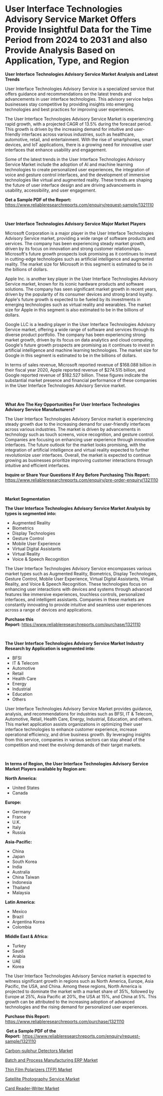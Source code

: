 <p><h1>User Interface Technologies Advisory Service Market Offers Provide Insightful Data for the Time Period from 2024 to 2031 and also Provide Analysis Based on Application, Type, and Region</h1></p><p><strong>User Interface Technologies Advisory Service Market Analysis and Latest Trends</strong></p>
<p><p>User Interface Technologies Advisory Service is a specialized service that offers guidance and recommendations on the latest trends and advancements in user interface technologies. This advisory service helps businesses stay competitive by providing insights into emerging technologies and best practices for improving user experiences.</p><p>The User Interface Technologies Advisory Service Market is experiencing rapid growth, with a projected CAGR of 13.5% during the forecast period. This growth is driven by the increasing demand for intuitive and user-friendly interfaces across various industries, such as healthcare, automotive, retail, and entertainment. With the rise of smartphones, smart devices, and IoT applications, there is a growing need for innovative user interfaces that enhance usability and engagement.</p><p>Some of the latest trends in the User Interface Technologies Advisory Service Market include the adoption of AI and machine learning technologies to create personalized user experiences, the integration of voice and gesture control interfaces, and the development of immersive technologies like virtual and augmented reality. These trends are shaping the future of user interface design and are driving advancements in usability, accessibility, and user engagement.</p></p>
<p><strong>Get a Sample PDF of the Report:&nbsp;</strong> <a href="https://www.reliableresearchreports.com/enquiry/request-sample/1321110">https://www.reliableresearchreports.com/enquiry/request-sample/1321110</a></p>
<p>&nbsp;</p>
<p><strong>User Interface Technologies Advisory Service Major Market Players</strong></p>
<p><p>Microsoft Corporation is a major player in the User Interface Technologies Advisory Service market, providing a wide range of software products and services. The company has been experiencing steady market growth, driven by its focus on innovation and strong customer relationships. Microsoft's future growth prospects look promising as it continues to invest in cutting-edge technologies such as artificial intelligence and augmented reality. The market size for Microsoft in this segment is estimated to be in the billions of dollars.</p><p>Apple Inc. is another key player in the User Interface Technologies Advisory Service market, known for its iconic hardware products and software solutions. The company has seen significant market growth in recent years, driven by the popularity of its consumer devices and strong brand loyalty. Apple's future growth is expected to be fueled by its investments in emerging technologies such as virtual reality and wearables. The market size for Apple in this segment is also estimated to be in the billions of dollars.</p><p>Google LLC is a leading player in the User Interface Technologies Advisory Service market, offering a wide range of software and services through its diverse product portfolio. The company has been experiencing strong market growth, driven by its focus on data analytics and cloud computing. Google's future growth prospects are promising as it continues to invest in artificial intelligence and machine learning technologies. The market size for Google in this segment is estimated to be in the billions of dollars.</p><p>In terms of sales revenue, Microsoft reported revenue of $168.088 billion in their fiscal year 2020, Apple reported revenue of $274.515 billion, and Google reported revenue of $182.527 billion. These figures indicate the substantial market presence and financial performance of these companies in the User Interface Technologies Advisory Service market.</p></p>
<p>&nbsp;</p>
<p><strong>What Are The Key Opportunities For User Interface Technologies Advisory Service Manufacturers?</strong></p>
<p><p>The User Interface Technologies Advisory Service market is experiencing steady growth due to the increasing demand for user-friendly interfaces across various industries. The market is driven by advancements in technology such as touch screens, voice recognition, and gesture control. Companies are focusing on enhancing user experience through innovative interfaces. The future outlook for the market looks promising, with the integration of artificial intelligence and virtual reality expected to further revolutionize user interfaces. Overall, the market is expected to continue growing as businesses prioritize improving customer interactions through intuitive and efficient interfaces.</p></p>
<p><strong>Inquire or Share Your Questions If Any Before Purchasing This Report:</strong> <a href="https://www.reliableresearchreports.com/enquiry/pre-order-enquiry/1321110">https://www.reliableresearchreports.com/enquiry/pre-order-enquiry/1321110</a></p>
<p>&nbsp;</p>
<p><strong>Market Segmentation</strong></p>
<p><strong>The User Interface Technologies Advisory Service Market Analysis by types is segmented into:</strong></p>
<p><ul><li>Augmented Reality</li><li>Biometrics</li><li>Display Technologies</li><li>Gesture Control</li><li>Mobile User Experience</li><li>Virtual Digital Assistants</li><li>Virtual Reality</li><li>Voice & Speech Recognition</li></ul></p>
<p><p>The User Interface Technologies Advisory Service encompasses various market types such as Augmented Reality, Biometrics, Display Technologies, Gesture Control, Mobile User Experience, Virtual Digital Assistants, Virtual Reality, and Voice & Speech Recognition. These technologies focus on enhancing user interactions with devices and systems through advanced features like immersive experiences, touchless controls, personalized interfaces, and intelligent assistants. Companies in these markets are constantly innovating to provide intuitive and seamless user experiences across a range of devices and applications.</p></p>
<p><strong>Purchase this Report:&nbsp;</strong><a href="https://www.reliableresearchreports.com/purchase/1321110">https://www.reliableresearchreports.com/purchase/1321110</a></p>
<p>&nbsp;</p>
<p><strong>The User Interface Technologies Advisory Service Market Industry Research by Application is segmented into:</strong></p>
<p><ul><li>BFSI</li><li>IT & Telecom</li><li>Automotive</li><li>Retail</li><li>Health Care</li><li>Energy</li><li>Industrial</li><li>Education</li><li>Others</li></ul></p>
<p><p>User Interface Technologies Advisory Service Market provides guidance, analysis, and recommendations for industries such as BFSI, IT & Telecom, Automotive, Retail, Health Care, Energy, Industrial, Education, and others. This market application assists organizations in optimizing their user interface technologies to enhance customer experience, increase operational efficiency, and drive business growth. By leveraging insights from this service, companies in various sectors can stay ahead of the competition and meet the evolving demands of their target markets.</p></p>
<p>&nbsp;</p>
<p><strong>In terms of Region, the User Interface Technologies Advisory Service Market Players available by Region are:</strong></p>
<p>
    <p> <strong> North America: </strong>
        <ul>
            <li>United States</li>
            <li>Canada</li>
        </ul>
        </p> 
    <p> <strong> Europe: </strong>
        <ul>
            <li>Germany</li>
            <li>France</li>
            <li>U.K.</li>
            <li>Italy</li>
            <li>Russia</li>
        </ul>
        </p> 
    <p> <strong> Asia-Pacific: </strong>
        <ul>
            <li>China</li>
            <li>Japan</li>
            <li>South Korea</li>
            <li>India</li>
            <li>Australia</li>
            <li>China Taiwan</li>
            <li>Indonesia</li>
            <li>Thailand</li>
            <li>Malaysia</li>
        </ul>
        </p> 
    <p> <strong> Latin America: </strong>
        <ul>
            <li>Mexico</li>
            <li>Brazil</li>
            <li>Argentina Korea</li>
            <li>Colombia</li>
        </ul>
        </p> 
    <p> <strong> Middle East & Africa: </strong>
        <ul>
            <li>Turkey</li>
            <li>Saudi</li>
            <li>Arabia</li>
            <li>UAE</li>
            <li>Korea</li>
        </ul>
    </p>
    </p>
<p><p>The User Interface Technologies Advisory Service market is expected to witness significant growth in regions such as North America, Europe, Asia Pacific, the USA, and China. Among these regions, North America is projected to dominate the market with a market share of 35%, followed by Europe at 25%, Asia Pacific at 20%, the USA at 15%, and China at 5%. This growth can be attributed to the increasing adoption of advanced technologies and the rising demand for personalized user experiences.</p></p>
<p><strong>Purchase this Report: </strong><a href="https://www.reliableresearchreports.com/purchase/1321110">https://www.reliableresearchreports.com/purchase/1321110</a></p>
<p>&nbsp;<strong>Get a Sample PDF of the Report:&nbsp;&nbsp;</strong><a href="https://www.reliableresearchreports.com/enquiry/request-sample/1321110">https://www.reliableresearchreports.com/enquiry/request-sample/1321110</a></p>
<p><strong></strong></p>
<p><p><a href="https://nifty-kite-d51.notion.site/Carbon-sulphur-Detectors-Market-Size-Global-Industry-Overview-Market-Segmentation-and-Forecast-20-9fb078efe0294c5687c56600641b5e3c">Carbon-sulphur Detectors Market</a></p><p><a href="https://github.com/Alonsoolds3wq1d81czn8rbol/Market-Research-Report-List-1/blob/main/batch-and-process-manufacturing-erp-market.md">Batch and Process Manufacturing ERP Market</a></p><p><a href="https://view.publitas.com/reportprime-1/thin-film-polarizers-tfp-market-research-report-forecasted-for-period-from-2024-2031-by-market-type-market-application-and-region/">Thin Film Polarizers (TFP) Market</a></p><p><a href="https://github.com/yemakinde/Market-Research-Report-List-1/blob/main/satellite-photography-service-market.md">Satellite Photography Service Market</a></p><p><a href="https://ivy-potential-64b.notion.site/Card-Reader-Writer-Market-Analysis-Examines-its-Scope-on-Growth-Opportunities-and-Forecasted-Trends-197e9f90c6674799916f354749bbc4d7">Card Reader-Writer Market</a></p></p>